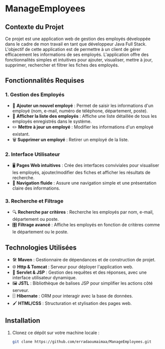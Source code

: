 # ManageEmployees

## Contexte du Projet

Ce projet est une application web de gestion des employés développée dans le cadre de mon travail en tant que développeur Java Full Stack. L'objectif de cette application est de permettre à un client de gérer efficacement les informations de ses employés. L'application offre des fonctionnalités simples et intuitives pour ajouter, visualiser, mettre à jour, supprimer, rechercher et filtrer les fiches des employés.

## Fonctionnalités Requises

### 1. Gestion des Employés
- 📝 **Ajouter un nouvel employé** : Permet de saisir les informations d'un employé (nom, e-mail, numéro de téléphone, département, poste).
- 📄 **Afficher la liste des employés** : Affiche une liste détaillée de tous les employés enregistrés dans le système.
- ✏️ **Mettre à jour un employé** : Modifier les informations d'un employé existant.
- 🗑️ **Supprimer un employé** : Retirer un employé de la liste.

### 2. Interface Utilisateur
- 🖥️ **Pages Web intuitives** : Crée des interfaces conviviales pour visualiser les employés, ajouter/modifier des fiches et afficher les résultats de recherche.
- 🔄 **Navigation fluide** : Assure une navigation simple et une présentation claire des informations.

### 3. Recherche et Filtrage
- 🔍 **Recherche par critères** : Recherche les employés par nom, e-mail, département ou poste.
- 🎛️ **Filtrage avancé** : Affiche les employés en fonction de critères comme le département ou le poste.

## Technologies Utilisées

- 🛠️ **Maven** : Gestionnaire de dépendances et de construction de projet.
- 🌐 **Http & Tomcat** : Serveur pour déployer l'application web.
- 📜 **Servlet & JSP** : Gestion des requêtes et des réponses, avec une interface utilisateur dynamique.
- 🖼️ **JSTL** : Bibliothèque de balises JSP pour simplifier les actions côté serveur.
- 🗄️ **Hibernate** : ORM pour interagir avec la base de données.
- 🖌️ **HTML/CSS** : Structuration et stylisation des pages web.


## Installation

1. Clonez ce dépôt sur votre machine locale :
   ```bash
   git clone https://github.com/erradaoumaimaa/ManageEmployees.git
